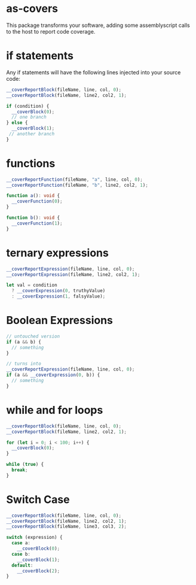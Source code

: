 # as-covers

This package transforms your software, adding some assemblyscript calls to the host to report code coverage.

# if statements

Any if statements will have the following lines injected into your source code:

```ts
__coverReportBlock(fileName, line, col, 0);
__coverReportBlock(fileName, line2, col2, 1);

if (condition) {
  __coverBlock(0);
  // one branch
} else {
  __coverBlock(1);
 // another branch
}
```

# functions

```ts
__coverReportFunction(fileName, "a", line, col, 0);
__coverReportFunction(fileName, "b", line2, col2, 1);

function a(): void {
  __coverFunction(0);
}

function b(): void {
  __coverFunction(1);
}
```

# ternary expressions

```ts
__coverReportExpression(fileName, line, col, 0);
__coverReportExpression(fileName, line2, col2, 1);

let val = condition
  ? __coverExpression(0, truthyValue)
  : __coverExpression(1, falsyValue);
```

# Boolean Expressions

```ts
// untouched version
if (a && b) {
  // something
}

// turns into
__coverReportExpression(fileName, line, col, 0);
if (a && __coverExpression(0, b)) {
  // something
}
```

# while and for loops

```ts
__coverReportBlock(fileName, line, col, 0);
__coverReportBlock(fileName, line2, col2, 1);

for (let i = 0; i < 100; i++) {
  __coverBlock(0);
}

while (true) {
  break;
}
```

# Switch Case

```ts
__coverReportBlock(fileName, line, col, 0);
__coverReportBlock(fileName, line2, col2, 1);
__coverReportBlock(fileName, line3, col3, 2);

switch (expression) {
  case a:
    __coverBlock(0);
  case b:
    __coverBlock(1);
  default:
    __coverBlock(2);
}
```
